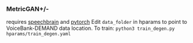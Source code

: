 ### MetricGAN+/-
requires [speechbrain](https://speechbrain.github.io/) and [pytorch](https://pytorch.org/)
Edit `data_folder` in hparams to point to VoiceBank-DEMAND data location. 
To train:
```python3 train_degen.py hparams/train_degen.yaml```

